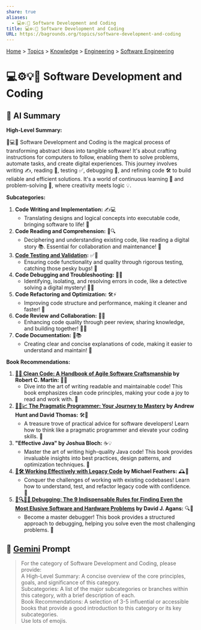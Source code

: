 ```yaml
---
share: true
aliases:
  - 💻⚙️💡💾 Software Development and Coding
title: 💻⚙️💡💾 Software Development and Coding
URL: https://bagrounds.org/topics/software-development-and-coding
---
```

[Home](../index.md) > [Topics](./index.md) > [Knowledge](./a-hierarchical-view-of-human-knowledge.md) > [Engineering](./engineering.md) > [Software Engineering](./software-engineering.md)  
# 💻⚙️💡💾 Software Development and Coding  
## 🤖 AI Summary  
**High-Level Summary:**  
  
🚀💻✨ Software Development and Coding is the magical process of transforming abstract ideas into tangible software! It's about crafting instructions for computers to follow, enabling them to solve problems, automate tasks, and create digital experiences. This journey involves writing ✍️, reading 📖, testing ✅, debugging 🐞, and refining code 🛠️ to build reliable and efficient solutions. It's a world of continuous learning 🧠 and problem-solving 🤔, where creativity meets logic 💡.  
  
**Subcategories:**  
  
1. **Code Writing and Implementation:** ✍️💻  
    * Translating designs and logical concepts into executable code, bringing software to life! 🌟  
2. **Code Reading and Comprehension:** 📖🔍  
    * Deciphering and understanding existing code, like reading a digital story 📚. Essential for collaboration and maintenance! 🤝  
3. **[Code Testing and Validation](./code-testing-and-validation.md):** ✅🧪  
    * Ensuring code functionality and quality through rigorous testing, catching those pesky bugs! 🐞  
4. **Code Debugging and Troubleshooting:** 🐞🔧  
    * Identifying, isolating, and resolving errors in code, like a detective solving a digital mystery! 🕵️‍♂️  
5. **Code Refactoring and Optimization:** 🛠️⚡  
    * Improving code structure and performance, making it cleaner and faster! 💨  
6. **Code Review and Collaboration:** 🤝👀  
    * Enhancing code quality through peer review, sharing knowledge, and building together! 🤝💡  
7. **Code Documentation:** 📝📚  
    * Creating clear and concise explanations of code, making it easier to understand and maintain! 📖  
  
**Book Recommendations:**  
  
1. **[🧼💾 Clean Code: A Handbook of Agile Software Craftsmanship](../books/clean-code.md) by Robert C. Martin:** 📖✨  
    * Dive into the art of writing readable and maintainable code! This book emphasizes clean code principles, making your code a joy to read and work with. 🤩  
2. **[🧑‍💻📈 The Pragmatic Programmer: Your Journey to Mastery](../books/the-pragmatic-programmer-your-journey-to-mastery.md) by Andrew Hunt and David Thomas:** 🛠️🌟  
    * A treasure trove of practical advice for software developers! Learn how to think like a pragmatic programmer and elevate your coding skills. 🚀  
3. **"Effective Java" by Joshua Bloch:** ☕💡  
    * Master the art of writing high-quality Java code! This book provides invaluable insights into best practices, design patterns, and optimization techniques. 🥇  
4. **[🧱🛠️ Working Effectively with Legacy Code](../books/working-effectively-with-legacy-code.md) by Michael Feathers:** 🕰️🔧  
    * Conquer the challenges of working with existing codebases! Learn how to understand, test, and refactor legacy code with confidence. 💪  
5. **[🐞🔍🤔✅ Debugging: The 9 Indispensable Rules for Finding Even the Most Elusive Software and Hardware Problems](../books/debugging.md) by David J. Agans:** 🔍🐞  
    * Become a master debugger! This book provides a structured approach to debugging, helping you solve even the most challenging problems. 🧐  
  
## 💬 [Gemini](https://gemini.google.com/app) Prompt  
> For the category of Software Development and Coding, please provide:  
A High-Level Summary: A concise overview of the core principles, goals, and significance of this category.  
Subcategories: A list of the major subcategories or branches within this category, with a brief description of each.  
Book Recommendations: A selection of 3-5 influential or accessible books that provide a good introduction to this category or its key subcategories.  
Use lots of emojis.